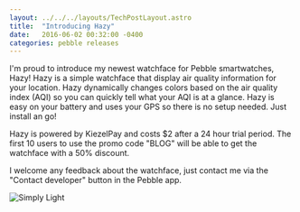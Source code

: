```yaml
---
layout: ../../../layouts/TechPostLayout.astro
title:  "Introducing Hazy"
date:   2016-06-02 00:32:00 -0400
categories: pebble releases
---
```


I'm proud to introduce my newest watchface for Pebble smartwatches, Hazy!
Hazy is a simple watchface that display air quality information for your location.
Hazy dynamically changes colors based on the air quality index (AQI) so you can
quickly tell what your AQI is at a glance. Hazy is easy on your battery and
uses your GPS so there is no setup needed. Just install an go!

Hazy is powered by KiezelPay and costs $2 after a 24 hour trial period. The
first 10 users to use the promo code "BLOG" will be able to get the watchface
with a 50% discount.

I welcome any feedback about the watchface, just contact me via the
"Contact developer" button in the Pebble app.

![Simply Light](/images/blog/hazy/banner.png)
